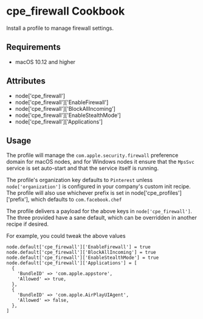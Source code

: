 cpe_firewall Cookbook
========================
Install a profile to manage firewall settings.

Requirements
------------
* macOS 10.12 and higher

Attributes
----------
* node['cpe_firewall']
* node['cpe_firewall']['EnableFirewall']
* node['cpe_firewall']['BlockAllIncoming']
* node['cpe_firewall']['EnableStealthMode']
* node['cpe_firewall']['Applications']

Usage
-----
The profile will manage the `com.apple.security.firewall` preference domain for macOS nodes, and for Windows nodes it ensure that the `MpsSvc` service is set auto-start and that the service itself is running.

The profile's organization key defaults to `Pinterest` unless `node['organization']` is
configured in your company's custom init recipe. The profile will also use
whichever prefix is set in node['cpe_profiles']['prefix'], which defaults to `com.facebook.chef`

The profile delivers a payload for the above keys in `node['cpe_firewall']`.  The three provided have a sane default, which can be overridden in another recipe if desired.

For example, you could tweak the above values

    node.default['cpe_firewall']['EnableFirewall'] = true
    node.default['cpe_firewall']['BlockAllIncoming'] = true
    node.default['cpe_firewall']['EnableStealthMode'] = true
    node.default['cpe_firewall']['Applications'] = [
      {
        'BundleID' => 'com.apple.appstore',
        'Allowed' => true,
      },
      {
        'BundleID' => 'com.apple.AirPlayUIAgent',
        'Allowed' => false,
      },
    ]
